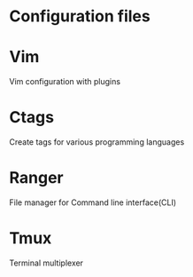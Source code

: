 # Configuration files

# Vim
Vim configuration with plugins

# Ctags
Create tags for various programming languages

# Ranger
File manager for Command line interface(CLI)

# Tmux
Terminal multiplexer

